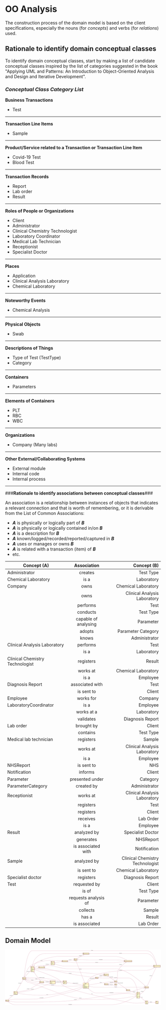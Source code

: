 # OO Analysis #

The construction process of the domain model is based on the client specifications, especially the nouns (for _concepts_) and verbs (for _relations_) used. 

## Rationale to identify domain conceptual classes ##
To identify domain conceptual classes, start by making a list of candidate conceptual classes inspired by the list of categories suggested in the book "Applying UML and Patterns: An Introduction to Object-Oriented Analysis and Design and Iterative Development". 


### _Conceptual Class Category List_ ###

**Business Transactions**

* Test

---

**Transaction Line Items**

* Sample

---

**Product/Service related to a Transaction or Transaction Line Item**

*  Covid-19 Test 
*  Blood Test 

---


**Transaction Records**

*  Report
*  Lab order
*  Result

---


**Roles of People or Organizations**

* Client
* Administrator
* Clinical Chemistry Technologist
* Laboratory Coordinator
* Medical Lab Technician
* Receptionist
* Specialist Doctor

---

**Places**

*  Application
*  Clinical Analysis Laboratory
*  Chemical Laboratory 

---

**Noteworthy Events**

* Chemical Analysis

---


**Physical Objects**

* Swab 

---


**Descriptions of Things**

*  Type of Test (TestType)
*  Category


---


**Containers**

*  Parameters

---


**Elements of Containers**

*  PLT 
*  RBC 
*  WBC

---


**Organizations**

* Company (Many labs)


---

**Other External/Collaborating Systems**

*  External module
*  Internal code
*  Internal process 


---


###**Rationale to identify associations between conceptual classes**###

An association is a relationship between instances of objects that indicates a relevant connection and that is worth of remembering, or it is derivable from the List of Common Associations: 

+ **_A_** is physically or logically part of **_B_**
+ **_A_** is physically or logically contained in/on **_B_**
+ **_A_** is a description for **_B_**
+ **_A_** known/logged/recorded/reported/captured in **_B_**
+ **_A_** uses or manages or owns **_B_**
+ **_A_** is related with a transaction (item) of **_B_**
+ etc.

| Concept (A) 		|  Association   	|  Concept (B) |
|----------	   		|:-------------:		|------:       |
| Administrator | creates | Test Type |
| Chemical Laboratory | is a | Laboratory |
| Company | owns | Chemical Laboratory |
|         | owns | Clinical Analysis Laboratory |
|         | performs | Test |
|         | conducts | Test Type |
|	  | capable of analysing 	     | Parameter 		 |
|         | adopts | Parameter Category |
|         | knows | Administrator |
| Clinical Analysis Laboratory | performs | Test |
|			       | is a	  | Laboratory     |
| Clinical Chemistry Technologist | registers | Result |
| 				  | works at | Chemical Laboratory |
|				  | is a          | Employee  		    |
| Diagnosis Report        | associated with	     | Test 		 |
|         	          | is sent to	     	     | Client 		 |
| Employee        | works for	     | Company 		 |
| LaboratoryCoordinator | is a | Employee |
| 			| works at a| Laboratory |
| 		        | validates| Diagnosis Report |
| Lab order | brought by | Client |
|           | contains | Test Type |
| Medical lab technician | registers | Sample |
|   			 | works at  | Clinical Analysis Laboratory |
|			 | is a          | Employee                             |
| NHSReport       | is sent to	     | NHS 		 |
| Notification       | informs	     | Client		 |
| Parameter | presented under | Category |
| ParameterCategory | created by | Administrator |
| Receptionist | works at  | Clinical Analysis Laboratory |
| 			   | registers | Test |
|  			   | registers | Client |
|  			   | receives | Lab Order |
|			   | is a 	      |	Employee	  |
| Result | analyzed by | Specialist Doctor |
|	 | generates	       | NHSReport		   |
|	 | is associated with	       | Notification		   |
| Sample | analyzed by | Clinical Chemistry Technologist |
| 		 | is sent to | Chemical Laboratory |
| Specialist doctor | registers | Diagnosis Report |
| Test | requested by | Client |
|  	   | is of | Test Type |
|      | requests analysis of | Parameter |
|      | collects | Sample |
|      | has a	  | Result	   |
|      | is associated	  | Lab Order		   |

## Domain Model

![DM.svg](DM.svg)